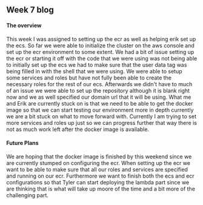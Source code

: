 ## Week 7 blog

#### The overview

This week I was assigned to setting up the ecr as well as helping erik set up the ecs.  So far we were able to initialize the cluster on the aws console and set up the ecr environment to some extent. We had a bit of issue setting up the ecr or starting it off with the code that we were using was not being able to initially set up the ecs we had to make sure that the user data tag was being filled in with the shell that we were using. We were able to setup some services and roles but have not fully been able to create the necessary roles for the rest of our ecs. Afterwards we didn't have to much of an issue we were able to set up the repository although it is blank right now and we as well specified our domain url that it will be using. What me and Erik are currently stuck on is that we need to be able to get the docker image so that we can start testing our environment more in depth currently we are a bit stuck on what to move forward with. Currently I am trying to set more services and roles up just so we can progress further that way there is not as much work left after the docker image is available.  

#### Future Plans
We are hoping that the docker image is finished by this weekend since we are currently stumped on configuring the ecr. When setting up the ecr we want to be able to make sure that all our roles and services are specified and running on our ecr. Furthermore we want to finish both the ecs and ecr configurations so that Tyler can start deploying the lambda part since we are thinking that is what will take up moore of the time and a bit more of the challenging part.   
